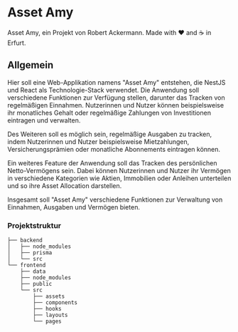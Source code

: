 # Asset Amy
Asset Amy, ein Projekt von Robert Ackermann. Made with ♥ and ☕ in Erfurt.

## Allgemein
Hier soll eine Web-Applikation namens "Asset Amy" entstehen, die NestJS und React als Technologie-Stack verwendet. 
Die Anwendung soll verschiedene Funktionen zur Verfügung stellen, darunter das Tracken von regelmäßigen Einnahmen. 
Nutzerinnen und Nutzer können beispielsweise ihr monatliches Gehalt oder regelmäßige Zahlungen von Investitionen eintragen und verwalten.

Des Weiteren soll es möglich sein, regelmäßige Ausgaben zu tracken, indem Nutzerinnen und Nutzer beispielsweise Mietzahlungen, Versicherungsprämien oder monatliche Abonnements eintragen können.

Ein weiteres Feature der Anwendung soll das Tracken des persönlichen Netto-Vermögens sein. Dabei können Nutzerinnen und Nutzer ihr Vermögen in verschiedene Kategorien wie Aktien, 
Immobilien oder Anleihen unterteilen und so ihre Asset Allocation darstellen.

Insgesamt soll "Asset Amy" verschiedene Funktionen zur Verwaltung von Einnahmen, Ausgaben und Vermögen bieten. 

### Projektstruktur
```
├── backend
│   ├── node_modules
│   ├── prisma
│   └── src
└── frontend
    ├── data
    ├── node_modules
    ├── public
    └── src
        ├── assets
        ├── components
        ├── hooks
        ├── layouts
        └── pages
```